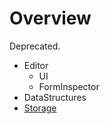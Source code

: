 # Overview

Deprecated.

* Editor
  * UI
  * FormInspector
* DataStructures
* [Storage](docs/storage/storage.md)
